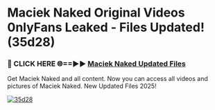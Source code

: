 # Maciek Naked Original Videos 0nlyFans Leaked - Files Updated! (35d28)

<h3>🔴 CLICK HERE 🌐==►► <a href="https://tinyurl.com/yckcrads" rel="nofollow">Maciek Naked Updated Files</a></h3>

Get Maciek Naked and all content. Now you can access all videos and pictures of Maciek Naked. New Updated Files 2025!

[![35d28](https://i.imgur.com/hpKpOFt.gif)](https://tinyurl.com/yckcrads)

